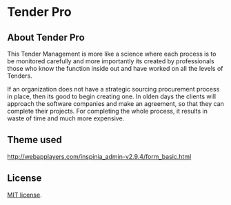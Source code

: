# Tender Pro



## About Tender Pro

This Tender Management is more like a science where
each process is to be monitored carefully and more
importantly its created by professionals those who know
the function inside out and have worked on all the levels
of Tenders.

If an organization does not have a strategic sourcing
procurement process in place, then its good to begin
creating one. In olden days the clients will approach the
software companies and make an agreement, so that they
can complete their projects. For completing the whole
process, it results in waste of time and much more
expensive.

## Theme used
http://webapplayers.com/inspinia_admin-v2.9.4/form_basic.html

## License

 [MIT license](https://opensource.org/licenses/MIT).
